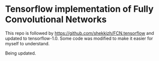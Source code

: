 # Tensorflow implementation of Fully Convolutional Networks

This repo is followed by https://github.com/shekkizh/FCN.tensorflow and updated to tensorflow-1.0. Some code was modified to make it easier for myself to understand.  

Being updated.

